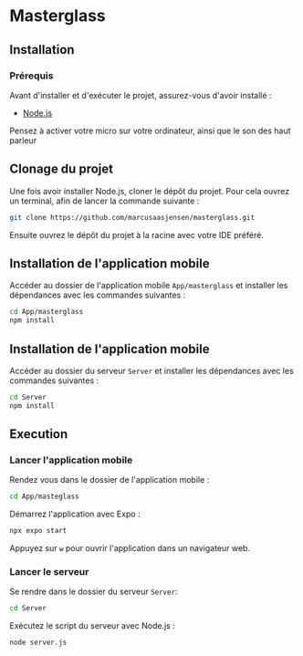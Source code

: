# Masterglass

## Installation
### Prérequis
Avant d'installer et d'exécuter le projet, assurez-vous d'avoir installé :
- [Node.js](https://nodejs.org/en/download)

Pensez à activer votre micro sur votre ordinateur, ainsi que le son des haut parleur

## Clonage du projet
Une fois avoir installer Node.js, cloner le dépôt du projet.
Pour cela ouvrez un terminal, afin de lancer la commande suivante :   

```sh
git clone https://github.com/marcusaasjensen/masterglass.git
```
Ensuite ouvrez le dépôt du projet à la racine avec votre IDE préféré.

## Installation de l'application mobile
Accéder au dossier de l'application mobile `App/masterglass` et installer les dépendances avec les commandes suivantes : 

```sh
cd App/masterglass
npm install
```

## Installation de l'application mobile
Accéder au dossier du serveur `Server` et installer les dépendances avec les commandes suivantes : 

```sh
cd Server
npm install
```

## Execution
### Lancer l'application mobile

Rendez vous dans le dossier de l'application mobile :
```sh
cd App/masteglass
```
Démarrez l'application avec Expo :
```sh
npx expo start
```
Appuyez sur `w` pour ouvrir l'application dans un navigateur web.

### Lancer le serveur
Se rendre dans le dossier du serveur `Server`:

```sh
cd Server
```

Exécutez le script du serveur avec Node.js :

```sh
node server.js
```
